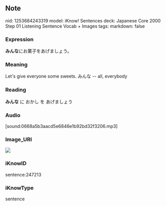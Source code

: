 ## Note
nid: 1253684243319
model: iKnow! Sentences
deck: Japanese Core 2000 Step 01 Listening Sentence Vocab + Images
tags: 
markdown: false

### Expression
<!DOCTYPE html>
<title></title>
<b>みんな</b>にお菓子をあげましょう。



### Meaning
Let's give everyone some sweets.
みんな -- all, everybody

### Reading
<!DOCTYPE html>
<title></title>
<b>みんな</b> に おかし を あげましょう



### Audio
[sound:0668a5b3aacd5e6846e1b92bd32f3206.mp3]

### Image_URI
<!DOCTYPE html>
<title></title>
<img src="d30d31fed10e3066447478ac2ac9e99e.jpg">



### iKnowID
sentence:247213

### iKnowType
sentence
